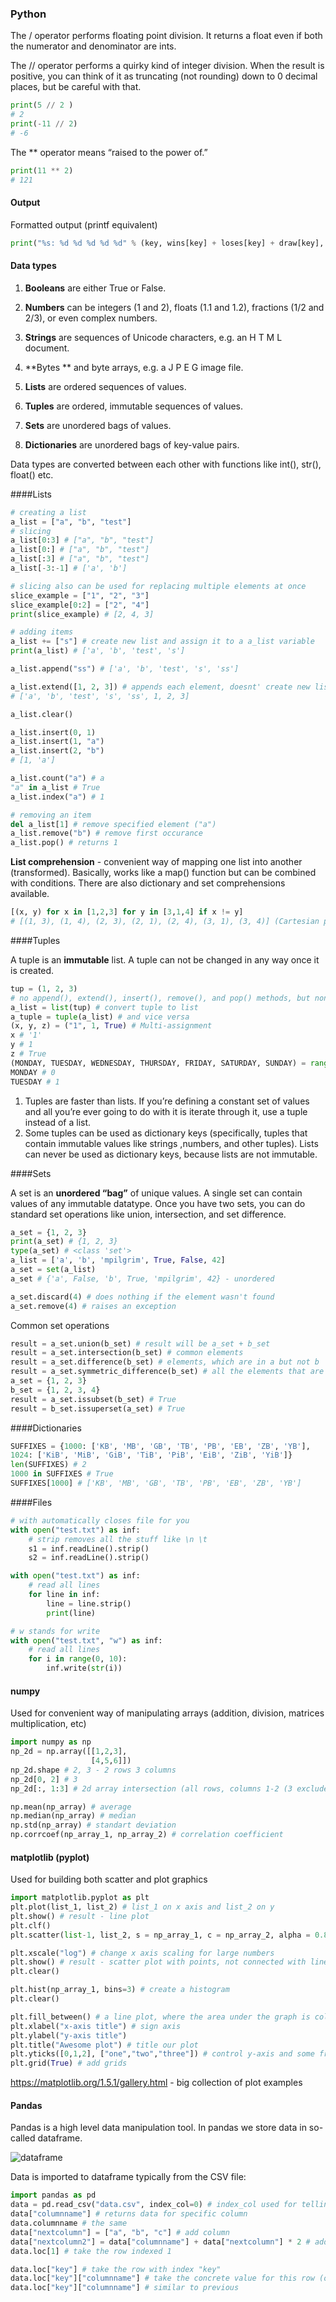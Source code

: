 ### Python

The / operator performs floating point division. It returns a float even if both the numerator and
denominator are ints.

The // operator performs a quirky kind of integer division. When the result is positive, you can think of it as truncating (not rounding) down to 0 decimal places, but be careful with that.

```python
print(5 // 2 )
# 2
print(-11 // 2)
# -6
```

The ** operator means “raised to the power of.” 

```Python
print(11 ** 2)
# 121
```

#### Output

Formatted output (printf equivalent)

```python
print("%s: %d %d %d %d %d" % (key, wins[key] + loses[key] + draw[key], wins[key], draw[key], 		loses[key], scores[key]))
```



#### Data types

1. **Booleans** are either True or False.

2. **Numbers** can be integers (1 and 2), floats (1.1 and 1.2), fractions (1/2 and 2/3), or even complex
  numbers.
3. **Strings** are sequences of Unicode characters, e.g. an H T M L document.
4. **Bytes ** and byte arrays, e.g. a J P E G image file.
5. **Lists** are ordered sequences of values.
6. **Tuples** are ordered, immutable sequences of values.
7. **Sets** are unordered bags of values.
8. **Dictionaries** are unordered bags of key-value pairs.

Data types are converted between each other with functions like int(), str(), float() etc.

####Lists

```python
# creating a list
a_list = ["a", "b", "test"]
# slicing 
a_list[0:3] # ["a", "b", "test"]
a_list[0:] # ["a", "b", "test"]
a_list[:3] # ["a", "b", "test"]
a_list[-3:-1] # ['a', 'b']

# slicing also can be used for replacing multiple elements at once
slice_example = ["1", "2", "3"]
slice_example[0:2] = ["2", "4"]
print(slice_example) # [2, 4, 3]

# adding items
a_list += ["s"] # create new list and assign it to a a_list variable
print(a_list) # ['a', 'b', 'test', 's']

a_list.append("ss") # ['a', 'b', 'test', 's', 'ss']

a_list.extend([1, 2, 3]) # appends each element, doesnt' create new list
# ['a', 'b', 'test', 's', 'ss', 1, 2, 3] 

a_list.clear() 

a_list.insert(0, 1)
a_list.insert(1, "a")
a_list.insert(2, "b")
# [1, 'a']

a_list.count("a") # a
"a" in a_list # True
a_list.index("a") # 1

# removing an item
del a_list[1] # remove specified element ("a")
a_list.remove("b") # remove first occurance
a_list.pop() # returns 1 
```

**List comprehension** - convenient way of mapping one list into another (transformed). Basically, works like a map() function but can be combined with conditions. There are also dictionary and set comprehensions available.

```python
[(x, y) for x in [1,2,3] for y in [3,1,4] if x != y] 
# [(1, 3), (1, 4), (2, 3), (2, 1), (2, 4), (3, 1), (3, 4)] (Cartesian product)
```



####Tuples

A tuple is an **immutable** list. A tuple can not be changed in any way once it is created.

```python
tup = (1, 2, 3)
# no append(), extend(), insert(), remove(), and pop() methods, but non-modifying methods work as usual
a_list = list(tup) # convert tuple to list
a_tuple = tuple(a_list) # and vice versa
(x, y, z) = ("1", 1, True) # Multi-assignment
x # '1'
y # 1
z # True
(MONDAY, TUESDAY, WEDNESDAY, THURSDAY, FRIDAY, SATURDAY, SUNDAY) = range(7)
MONDAY # 0
TUESDAY # 1
```

1. Tuples are faster than lists. If you’re defining a constant set of values and all you’re ever going to do with it is iterate through it, use a tuple instead of a list.
2. Some tuples can be used as dictionary keys (specifically, tuples that contain immutable values like strings ,numbers, and other tuples). Lists can never be used as dictionary keys, because lists are not immutable.

####Sets

A set is an **unordered “bag”** of unique values. A single set can contain values of any immutable datatype.
Once you have two sets, you can do standard set operations like union, intersection, and set difference.

``` python
a_set = {1, 2, 3} 
print(a_set) # {1, 2, 3}
type(a_set) # <class 'set'>
a_list = ['a', 'b', 'mpilgrim', True, False, 42]
a_set = set(a_list)
a_set # {'a', False, 'b', True, 'mpilgrim', 42} - unordered

a_set.discard(4) # does nothing if the element wasn't found 
a_set.remove(4) # raises an exception
```

Common set operations

```python
result = a_set.union(b_set) # result will be a_set + b_set
result = a_set.intersection(b_set) # common elements
result = a_set.difference(b_set) # elements, which are in a but not b
result = a_set.symmetric_difference(b_set) # all the elements that are in exactly one of the sets.
a_set = {1, 2, 3}
b_set = {1, 2, 3, 4}
result = a_set.issubset(b_set) # True
result = b_set.issuperset(a_set) # True
```

####Dictionaries

```python
SUFFIXES = {1000: ['KB', 'MB', 'GB', 'TB', 'PB', 'EB', 'ZB', 'YB'],
1024: ['KiB', 'MiB', 'GiB', 'TiB', 'PiB', 'EiB', 'ZiB', 'YiB']}
len(SUFFIXES) # 2
1000 in SUFFIXES # True
SUFFIXES[1000] # ['KB', 'MB', 'GB', 'TB', 'PB', 'EB', 'ZB', 'YB']
```

####Files

```python
# with automatically closes file for you
with open("test.txt") as inf:
    # strip removes all the stuff like \n \t
    s1 = inf.readLine().strip()
    s2 = inf.readLine().strip()

with open("test.txt") as inf:
	# read all lines
    for line in inf:
        line = line.strip()
        print(line)

# w stands for write
with open("test.txt", "w") as inf:
	# read all lines
    for i in range(0, 10):
        inf.write(str(i))
```

#### numpy

Used for convenient way of manipulating arrays (addition, division, matrices multiplication, etc)

```python
import numpy as np
np_2d = np.array([[1,2,3], 
                  [4,5,6]])
np_2d.shape # 2, 3 - 2 rows 3 columns
np_2d[0, 2] # 3
np_2d[:, 1:3] # 2d array intersection (all rows, columns 1-2 (3 excluded)) [[2,3], [5,6]]

np.mean(np_array) # average
np.median(np_array) # median
np.std(np_array) # standart deviation
np.corrcoef(np_array_1, np_array_2) # correlation coefficient 
```

#### matplotlib (pyplot)

Used for building both scatter and plot graphics

```python
import matplotlib.pyplot as plt
plt.plot(list_1, list_2) # list_1 on x axis and list_2 on y
plt.show() # result - line plot
plt.clf()
plt.scatter(list-1, list_2, s = np_array_1, c = np_array_2, alpha = 0.8) # s stays here for scaling list (coefficients), c - for colors, alpha - for opacity

plt.xscale("log") # change x axis scaling for large numbers 
plt.show() # result - scatter plot with points, not connected with lines
plt.clear()

plt.hist(np_array_1, bins=3) # create a histogram
plt.clear()

plt.fill_between() # a line plot, where the area under the graph is colored
plt.xlabel("x-axis title") # sign axis
plt.ylabel("y-axis title")
plt.title("Awesome plot") # title our plot
plt.yticks([0,1,2], ["one","two","three"]) # control y-axis and some friendly names
plt.grid(True) # add grids
```

https://matplotlib.org/1.5.1/gallery.html - big collection of plot examples

#### Pandas

Pandas is a high level data manipulation tool. In pandas we store data in so-called dataframe. 

![dataframe](Pics/dataframe.png)

Data is imported to dataframe typically from the CSV file:

```python
import pandas as pd
data = pd.read_csv("data.csv", index_col=0) # index_col used for telling that our first row contains indexes
data["columnname"] # returns data for specific column
data.columnname # the same
data["nextcolumn"] = ["a", "b", "c"] # add column
data["nextcolumn2"] = data["columnname"] + data["nextcolumn"] * 2 # add column based on other columns
data.loc[1] # take the row indexed 1

data.loc["key"] # take the row with index "key"
data.loc["key"]["columnname"] # take the concrete value for this row (one cell)
data.loc["key"]["columnname"] # similar to previous

```

